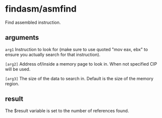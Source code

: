 # findasm/asmfind

Find assembled instruction.

## arguments

`arg1` Instruction to look for (make sure to use quoted "mov eax, ebx" to ensure you actually search for that instruction).

`[arg2]` Address of/inside a memory page to look in. When not specified CIP will be used.

`[arg3]` The size of the data to search in. Default is the size of the memory region.

## result

The $result variable is set to the number of references found.
